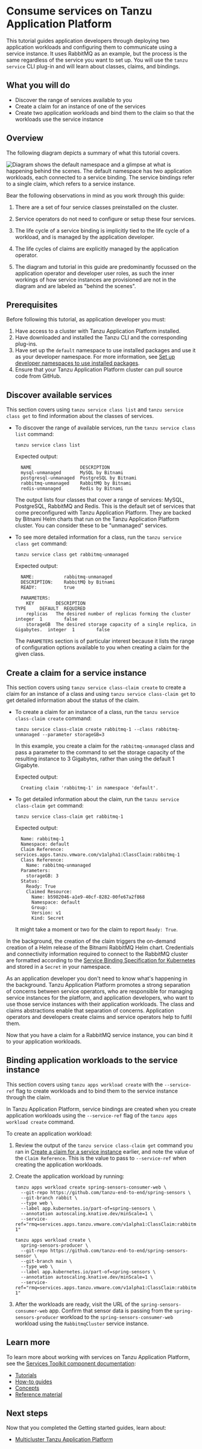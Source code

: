 # Consume services on Tanzu Application Platform

This tutorial guides application developers through deploying two application workloads and configuring
them to communicate using a service instance.
It uses RabbitMQ as an example, but the process is the same regardless of the service you want to set up.
You will use the `tanzu service` CLI plug-in and will learn about classes, claims, and bindings.

## <a id="you-will"></a>What you will do

- Discover the range of services available to you
- Create a claim for an instance of one of the services
- Create two application workloads and bind them to the claim so that the workloads use the service instance

## <a id="overview"></a>Overview

The following diagram depicts a summary of what this tutorial covers.

![Diagram shows the default namespace and a glimpse at what is happening behind the scenes.
The default namespace has two application workloads, each connected to a service binding.
The service bindings refer to a single claim, which refers to a service instance.](../images/getting-started-stk-1.png)

Bear the following observations in mind as you work through this guide:

1. There are a set of four service classes preinstalled on the cluster.

1. Service operators do not need to configure or setup these four services.

1. The life cycle of a service binding is implicitly tied to the life cycle of a workload,
   and is managed by the application developer.

1. The life cycles of claims are explicitly managed by the application operator.

1. The diagram and tutorial in this guide are predominantly focussed on the application operator and
   developer user roles, as such the inner workings of how service instances are provisioned are not
   in the diagram and are labeled as "behind the scenes".

## <a id="stk-prereqs"></a> Prerequisites

Before following this tutorial, as application developer you must:

1. Have access to a cluster with Tanzu Application Platform installed.
1. Have downloaded and installed the Tanzu CLI and the corresponding plug-ins.
1. Have set up the `default` namespace to use installed packages and use it as your developer namespace.
For more information, see [Set up developer namespaces to use installed packages](../set-up-namespaces.md).
1. Ensure that your Tanzu Application Platform cluster can pull source code from GitHub.

## <a id="stk-discover"></a> Discover available services

This section covers using `tanzu service class list` and `tanzu service class get` to find
information about the classes of services.

- To discover the range of available services, run the `tanzu service class list` command:

    ```console
    tanzu service class list
    ```

    Expected output:

    ```console
      NAME                  DESCRIPTION
      mysql-unmanaged       MySQL by Bitnami
      postgresql-unmanaged  PostgreSQL by Bitnami
      rabbitmq-unmanaged    RabbitMQ by Bitnami
      redis-unmanaged       Redis by Bitnami
    ```

    The output lists four classes that cover a range of services: MySQL, PostgreSQL, RabbitMQ and Redis.
    This is the default set of services that come preconfigured with Tanzu Application Platform.
    They are backed by Bitnami Helm charts that run on the Tanzu Application Platform cluster.
    You can consider these to be "unmanaged" services.

- To see more detailed information for a class, run the `tanzu service class get` command:

    ```console
    tanzu service class get rabbitmq-unmanaged
    ```

    Expected output:

    ```console
      NAME:           rabbitmq-unmanaged
      DESCRIPTION:    RabbitMQ by Bitnami
      READY:          true

      PARAMETERS:
        KEY        DESCRIPTION                                                      TYPE     DEFAULT  REQUIRED
        replicas   The desired number of replicas forming the cluster               integer  1        false
        storageGB  The desired storage capacity of a single replica, in Gigabytes.  integer  1        false
    ```

    The `PARAMETERS` section is of particular interest because it lists the range of configuration
    options available to you when creating a claim for the given class.

## <a id="stk-create-claim"></a> Create a claim for a service instance

This section covers using `tanzu service class-claim create` to create a claim for an instance of a class and
using `tanzu service class-claim get` to get detailed information about the status of the claim.

- To create a claim for an instance of a class, run the `tanzu service class-claim create` command:

    ```console
    tanzu service class-claim create rabbitmq-1 --class rabbitmq-unmanaged --parameter storageGB=3
    ```

    In this example, you create a claim for the `rabbitmq-unmanaged` class and pass a parameter to
    the command to set the storage capacity of the resulting instance to 3 Gigabytes,
    rather than using the default 1 Gigabyte.

    Expected output:

    ```console
      Creating claim 'rabbitmq-1' in namespace 'default'.
    ```

- To get detailed information about the claim, run the `tanzu service class-claim get` command:

    ```console
    tanzu service class-claim get rabbitmq-1
    ```

    Expected output:

    ```console
      Name: rabbitmq-1
      Namespace: default
      Claim Reference: services.apps.tanzu.vmware.com/v1alpha1:ClassClaim:rabbitmq-1
      Class Reference:
        Name: rabbitmq-unmanaged
      Parameters:
        storageGB: 3
      Status:
        Ready: True
        Claimed Resource:
          Name: b5982046-a1e9-40cf-8282-00fe67a2f868
          Namespace: default
          Group:
          Version: v1
          Kind: Secret
    ```

    It might take a moment or two for the claim to report `Ready: True`.

In the background, the creation of the claim triggers the on-demand creation of a Helm release
of the Bitnami RabbitMQ Helm chart.
Credentials and connectivity information required to connect to the RabbitMQ cluster are
formatted according to the [Service Binding Specification for Kubernetes](https://github.com/servicebinding/spec)
and stored in a `Secret` in your namespace.

As an application developer you don't need to know what's happening in the background.
Tanzu Application Platform promotes a strong separation of concerns between service operators,
who are responsible for managing service instances for the platform, and application developers,
who want to use those service instances with their application workloads.
The class and claims abstractions enable that separation of concerns.
Application operators and developers create claims and service operators help to fulfil them.

Now that you have a claim for a RabbitMQ service instance, you can bind it to your application workloads.

## <a id="stk-bind"></a> Binding application workloads to the service instance

This section covers using `tanzu apps workload create` with the `--service-ref` flag to create
workloads and to bind them to the service instance through the claim.

In Tanzu Application Platform, service bindings are created when you create application workloads
using the `--service-ref` flag of the `tanzu apps workload create` command.

To create an application workload:

1. Review the output of the `tanzu service class-claim get` command you ran in
[Create a claim for a service instance](#stk-create-claim) earlier, and note the value of the `Claim Reference`.
This is the value to pass to `--service-ref` when creating the application workloads.

1. Create the application workload by running:

    ```console
    tanzu apps workload create spring-sensors-consumer-web \
      --git-repo https://github.com/tanzu-end-to-end/spring-sensors \
      --git-branch rabbit \
      --type web \
      --label app.kubernetes.io/part-of=spring-sensors \
      --annotation autoscaling.knative.dev/minScale=1 \
      --service-ref="rmq=services.apps.tanzu.vmware.com/v1alpha1:ClassClaim:rabbitmq-1"

    tanzu apps workload create \
      spring-sensors-producer \
      --git-repo https://github.com/tanzu-end-to-end/spring-sensors-sensor \
      --git-branch main \
      --type web \
      --label app.kubernetes.io/part-of=spring-sensors \
      --annotation autoscaling.knative.dev/minScale=1 \
      --service-ref="rmq=services.apps.tanzu.vmware.com/v1alpha1:ClassClaim:rabbitmq-1"
    ```

1. After the workloads are ready, visit the URL of the `spring-sensors-consumer-web` app.
Confirm that sensor data is passing from the `spring-sensors-producer` workload to
the `spring-sensors-consumer-web` workload using the `RabbitmqCluster` service instance.

## <a id="stk-use-cases"></a> Learn more

To learn more about working with services on Tanzu Application Platform, see the
[Services Toolkit component documentation](../services-toolkit/about.hbs.md):

- [Tutorials](../services-toolkit/tutorials/index.hbs.md)
- [How-to guides](../services-toolkit/how-to-guides/index.hbs.md)
- [Concepts](../services-toolkit/concepts/index.hbs.md)
- [Reference material](../services-toolkit/reference/index.hbs.md)

## Next steps

Now that you completed the Getting started guides, learn about:

- [Multicluster Tanzu Application Platform](../multicluster/about.md)
